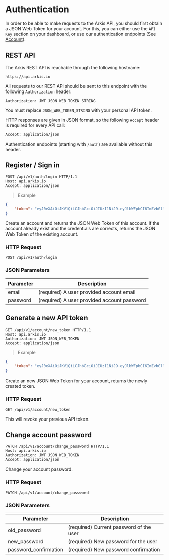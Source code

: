 # Authentication

In order to be able to make requests to the Arkis API, you should first
obtain a JSON Web Token for your account. For this, you can either use
the `API Key` section on your dashboard, or use our authentication
endpoints (See [Account](/#account)).

## REST API

The Arkis REST API is reachable through the following hostname:

`https://api.arkis.io`

All requests to our REST API should be sent to this endpoint with the
following `Authorization` header:

`Authorization: JWT JSON_WEB_TOKEN_STRING`

<aside class="notice">
You must replace <code>JSON_WEB_TOKEN_STRING</code> with your personal API
token.
</aside>

HTTP responses are given in JSON format, so the following `Accept` header
is required for every API call:

`Accept: application/json`

<aside class="success">
Authentication endpoints (starting with <code>/auth</code>) are available
without this header.
</aside>

## Register / Sign in

```http
POST /api/v1/auth/login HTTP/1.1
Host: api.arkis.io
Accept: application/json
```

> Example

```json
{
    "token": "eyJ0eXAiOiJKV1QiLCJhbGciOiJIUzI1NiJ9.eyJlbWFpbCI6ImZvbGllYUBhcmtpcy5pbyIsImppdCI6ImJkM2QwYjYwLTBmMjEtMTFlNS1hN2RiLTFmNTM3MDNlOTVlOCIsImlhdCI6MTQzMzkwNzMyOH0.BQStzEqRlP-v0VUow6H6IppfzWHoONbHekWq3hG6YTk"
}
```

Create an account and returns the JSON Web Token of this account.
If the account already exist and the credentials are corrects,
returns the JSON Web Token of the existing account.

### HTTP Request

`POST /api/v1/auth/login`

### JSON Parameters

Parameter | Description
--------- | -----------
email | (required) A user provided account email
password | (required) A user provided account password

## Generate a new API token

```http
GET /api/v1/account/new_token HTTP/1.1
Host: api.arkis.io
Authorization: JWT JSON_WEB_TOKEN
Accept: application/json
```

> Example

```json
{
    "token": "eyJ0eXAiOiJKV1QiLCJhbGciOiJIUzI1NiJ9.eyJlbWFpbCI6ImZvbGllYUBhcmtpcy5pbyIsImppdCI6ImJkM2QwYjYwLTBmMjEtMTFlNS1hN2RiLTFmNTM3MDNlOTVlOCIsImlhdCI6MTQzMzkwNzMyOH0.BQStzEqRlP-v0VUow6H6IppfzWHoONbHekWq3hG6YTk"
}
```

Create an new JSON Web Token for your account, returns the newly created token.

### HTTP Request

`GET /api/v1/account/new_token`

<aside class="warning">
This will revoke your previous API token.
</aside>

## Change account password

```http
PATCH /api/v1/account/change_password HTTP/1.1
Host: api.arkis.io
Authorization: JWT JSON_WEB_TOKEN
Accept: application/json
```

Change your account password.

### HTTP Request

`PATCH /api/v1/account/change_password`

### JSON Parameters

Parameter | Description
--------- | -----------
old_password | (required) Current password of the user
new_password | (required) New password for the user
password_confirmation | (required) New password confirmation

